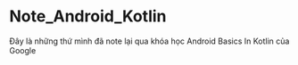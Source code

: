 # Note_Android_Kotlin
Đây là những thứ mình đã note lại qua khóa học Android Basics In Kotlin của Google
